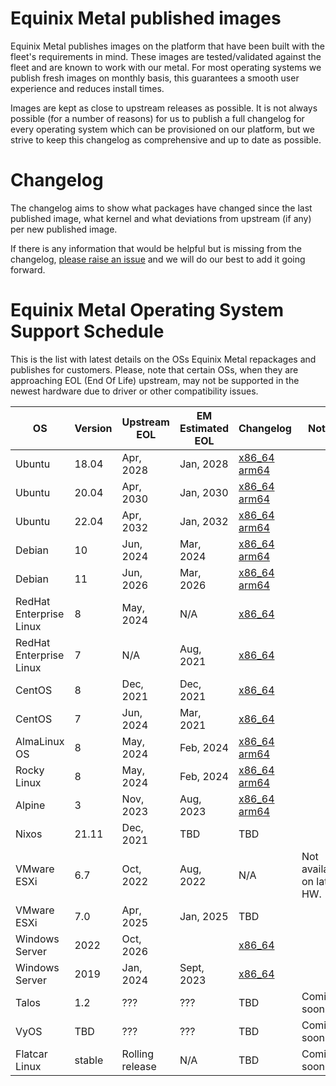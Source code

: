 # Equinix Metal published images

Equinix Metal publishes images on the platform that have been built with the fleet's requirements in mind. These images are tested/validated against the fleet and are known to work with our metal. For most operating systems we publish fresh images on monthly basis, this guarantees a smooth user experience and reduces install times.

Images are kept as close to upstream releases as possible. It is not always possible (for a number of reasons) for us to publish a full changelog for every operating system which can be provisioned on our platform, but we strive to keep this changelog as comprehensive and up to date as possible.

# Changelog

The changelog aims to show what packages have changed since the last published image, what kernel and what deviations from upstream (if any) per new published image.

If there is any information that would be helpful but is missing from the changelog, [please raise an issue](https://github.com/equinixmetal-images/changelog/issues/new) and we will do our best to add it going forward.

# Equinix Metal Operating System Support Schedule

This is the list with latest details on the OSs Equinix Metal repackages and publishes for customers. Please, note that certain OSs, when they are approaching EOL (End Of Life) upstream, may not be supported in the newest hardware due to driver or other compatibility issues.

| OS                      | Version | Upstream EOL    | EM Estimated EOL |  Changelog                                                        | Notes                       |
| ---                     | ---     | ---             | ---              | ---                                                               | ---                         |
| Ubuntu                  | 18.04   | Apr, 2028       | Jan, 2028        | [x86_64](ubuntu/x86_64/18_04.md) [arm64](ubuntu/aarch64/18_04.md) |                             |
| Ubuntu                  | 20.04   | Apr, 2030       | Jan, 2030        | [x86_64](ubuntu/x86_64/20_04.md) [arm64](ubuntu/aarch64/20_04.md) |                             |
| Ubuntu                  | 22.04   | Apr, 2032       | Jan, 2032        | [x86_64](ubuntu/x86_64/22_04.md) [arm64](ubuntu/aarch64/22_04.md) |                             |
| Debian                  | 10      | Jun, 2024       | Mar, 2024        | [x86_64](debian/x86_64/10.md) [arm64](debian/aarch64/10.md)       |                             |
| Debian                  | 11      | Jun, 2026       | Mar, 2026        | [x86_64](debian/x86_64/11.md) [arm64](debian/aarch64/11.md)       |                             |
| RedHat Enterprise Linux | 8       | May, 2024       | N/A              | [x86_64](rhel/x86_64/8.md)                                        |                             |
| RedHat Enterprise Linux | 7       | N/A             | Aug, 2021        | [x86_64](rhel/x86_64/7.md)                                        |                             |
| CentOS                  | 8       | Dec, 2021       | Dec, 2021        | [x86_64](centos/x86_64/8.md)                                      |                             |
| CentOS                  | 7       | Jun, 2024       | Mar, 2021        | [x86_64](centos/x86_64/7.md)                                      |                             |
| AlmaLinux OS            | 8       | May, 2024       | Feb, 2024        | [x86_64](alma/x86_64/8.md) [arm64](alma/aarch64/8.md)             |                             |
| Rocky Linux             | 8       | May, 2024       | Feb, 2024        | [x86_64](rocky/x86_64/8.md) [arm64](rocky/aarch64/8.md)           |                             |
| Alpine                  | 3       | Nov, 2023       | Aug, 2023        | [x86_64](alpine/x86_64/3.md) [arm64](alpine/aarch64/3.md)         |                             |
| Nixos                   | 21.11   | Dec, 2021       | TBD              | TBD                                                               |                             |
| VMware ESXi             | 6.7     | Oct, 2022       | Aug, 2022        | N/A                                                               | Not available on latest HW. |
| VMware ESXi             | 7.0     | Apr, 2025       | Jan, 2025        | TBD                                                               |                             |
| Windows Server          | 2022    | Oct, 2026       |                  | [x86_64](windows/x86_64/2022.md)                                  |                             |
| Windows Server          | 2019    | Jan, 2024       | Sept, 2023       | [x86_64](windows/x86_64/2019.md)                                  |                             |
| Talos                   | 1.2     | ???             | ???              | TBD                                                               | Coming soon                 |
| VyOS                    | TBD     | ???             | ???              | TBD                                                               | Coming soon                 |
| Flatcar Linux           | stable  | Rolling release | N/A              | TBD                                                               | Coming soon                 |

